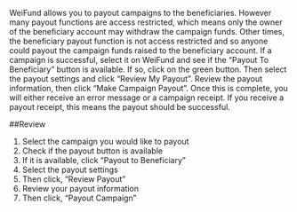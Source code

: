 WeiFund allows you to payout campaigns to the beneficiaries. However many payout functions are access restricted, which means only the owner of the beneficiary account may withdraw the campaign funds. Other times, the beneficiary payout function is not access restricted and so anyone could payout the campaign funds raised to the beneficiary account. If a campaign is successful, select it on WeiFund and see if the “Payout To Beneficiary” button is available. If so, click on the green button. Then select the payout settings and click “Review My Payout”. Review the payout information, then click “Make Campaign Payout”. Once this is complete, you will either receive an error message or a campaign receipt. If you receive a payout receipt, this means the payout should be successful.

##Review
1. Select the campaign you would like to payout
2. Check if the payout button is available
3. If it is available, click “Payout to Beneficiary”
4. Select the payout settings
5. Then click, “Review Payout”
6. Review your payout information
7. Then click, “Payout Campaign”
